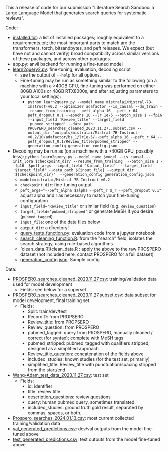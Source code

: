 This a release of code for our submission "Literature Search Sandbox: a Large Language Model that generates search queries for systematic reviews". 


Code:
- [installed.txt](installed.txt): a list of installed packages; roughly equivalent to a requirements.txt; the most important parts to match are the transformers, torch, bitsandbytes, and peft releases. We expect (but have not and cannot verify) broad compatibility across similar versions of these packages, and across other packages.
- app.py: anvil backend for running a fine-tuned model
- [learn2query2.py](learn2query.py): fine-tuning, evaluation, decoding script
    - see the output of `--help` for all options.
    - Fine-tuning may be run as something similar to the following (on a machine with a >40GB GPU, fine-tuning was performed on either 80GB A100s or 48GB RTX8000s, and after adjusting parameters to your local settings):
        - `python learn2query.py --model_name mistralai/Mistral-7B-Instruct-v0.2 --optimizer adafactor --is_causal --do_train --resume_from_training --peft_alpha 16 --peft_r 64 --peft_dropout 0.1 --epochs 10 --lr 1e-5 --batch_size 1 --fp16 --input_field 'Review_title' --target_field 'pubmed_stripped' --data_path PROSPERO_searches_cleaned_2023.11.27..subset.csv --output_dir 'outputs/mistralai/Mistral-7B-Instruct-v0.2/10/adafactor/bs_1/lr1e-5/--peft_alpha_16_--peft_r_64_--peft_dropout_0.1/Review_title/pubmed_stripped' --generation_config generation_config.json`
- Decoding may be run as (on a machine with a >40GB GPU, possibly less): `python learn2query.py --model_name $model --is_causal --init_lora $checkpoint_dir/ --resume_from_training  --batch_size 1 --fp16  $peft_args --input_field '$input_field'  --target_field '$target_field' --data_path ${input_file} --output_dir '${checkpoint_dir}'  --generation_config generation_config.json`
    - `model=mistralai/Mistral-7B-Instruct-v0.2`
    - `checkpoint_dir`: fine-tuning output
    - `peft_args="--peft_alpha $alpha --peft_r $_r --peft_dropout 0.1"` adjust alpha and r as necessary to match your fine-tuning configuration
    - `input_field='Review_title'` or similar field (e.g. `Review_question`)
    - `target_field='pubmed_stripped'` or generate MeSH if you desire (`pubmed_tagged`)
    - `input_file`: one of the data files below
    - `output_dir`: a directory!
    - [query_tests_function.py](query_tests_function.py): evaluation code from a jupyter notebook
    - [search_cleaning_function.R](search_cleaning_function.R): from the "search" field, isolates the search strategy, using rule-based algorithms
    - [clean_data.R](clean_data.R : apply the above to the raw PROSPERO dataset (not included here, contact PROSPERO for a full dataset)
    - [generation_config.json](generation_config.json): Sample config

Data:
- [PROSPERO_searches_cleaned_2023.11.27.csv](PROSPERO_searches_cleaned_2023.11.27.csv): training/validation data used for model development
    - Fields: see below for a superset
- [PROSPERO_searches_cleaned_2023.11.27.subset.csv](PROSPERO_searches_cleaned_2023.11.27.subset.csv): data subset for model development, final training set.
    - Fields: 
        - Split: train/dev/test
        - RecordID: from PROPSERO
        - Review_title: from PROPSERO
        - Review_question: from PROSPERO
        - pubmed_tagged: query from PROSPERO, manually cleaned / correct (for syntax); complete with MeSH tags
        - pubmed_stripped: pubmed_tagged with qualifiers stripped, designed as a simplified approach
        - Review_title_question: concatenation of the fields above.
        - included_studies: known studies (for the test set, primarily)
        - simplified_title: Review_title with punctuation/spacing stripped from the start/end.
- [Wang-Adam_test_data_2023.11.27.csv](Wang-Adam_test_data_2023.11.27.csv): test set
    - Fields:
        - id: identifier
        - title: review title
        - description_questions: review questions
        - query: human pubmed query, sometimes translated.
        - included_studies: ground truth gold result, separated by commas, spaces, or both.
- [Prospero_searches_2024.01.13.csv](Prospero_searches_2024.01.13.csv): most current collected training/validation data
- [val_generated_predictions.csv](val_generated_predictions.csv): dev/val outputs from the model fine-tuned above
- [test_generated_predictions.csv](test_generated_predictions.csv): test outputs from the model fine-tuned above
